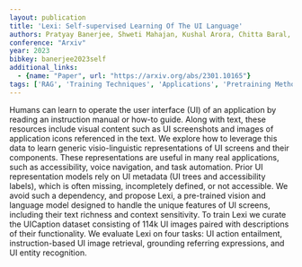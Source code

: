 ```yaml
---
layout: publication
title: 'Lexi: Self-supervised Learning Of The UI Language'
authors: Pratyay Banerjee, Shweti Mahajan, Kushal Arora, Chitta Baral, Oriana Riva
conference: "Arxiv"
year: 2023
bibkey: banerjee2023self
additional_links:
  - {name: "Paper", url: "https://arxiv.org/abs/2301.10165"}
tags: ['RAG', 'Training Techniques', 'Applications', 'Pretraining Methods']
---
```

Humans can learn to operate the user interface (UI) of an application by
reading an instruction manual or how-to guide. Along with text, these resources
include visual content such as UI screenshots and images of application icons
referenced in the text. We explore how to leverage this data to learn generic
visio-linguistic representations of UI screens and their components. These
representations are useful in many real applications, such as accessibility,
voice navigation, and task automation. Prior UI representation models rely on
UI metadata (UI trees and accessibility labels), which is often missing,
incompletely defined, or not accessible. We avoid such a dependency, and
propose Lexi, a pre-trained vision and language model designed to handle the
unique features of UI screens, including their text richness and context
sensitivity. To train Lexi we curate the UICaption dataset consisting of 114k
UI images paired with descriptions of their functionality. We evaluate Lexi on
four tasks: UI action entailment, instruction-based UI image retrieval,
grounding referring expressions, and UI entity recognition.
